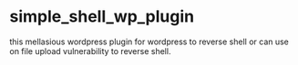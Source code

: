 # simple_shell_wp_plugin
this mellasious wordpress plugin for wordpress to reverse shell 
or can use on file upload vulnerability to reverse shell.

